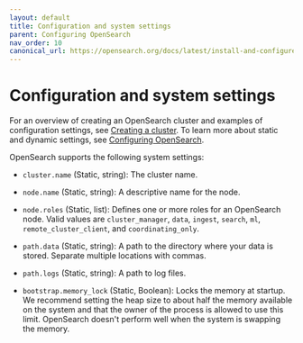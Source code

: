 ```yaml
---
layout: default
title: Configuration and system settings
parent: Configuring OpenSearch
nav_order: 10
canonical_url: https://opensearch.org/docs/latest/install-and-configure/configuring-opensearch/configuration-system/
---
```


# Configuration and system settings

For an overview of creating an OpenSearch cluster and examples of configuration settings, see [Creating a cluster]({{site.url}}{{site.baseurl}}/tuning-your-cluster/index/). To learn more about static and dynamic settings, see [Configuring OpenSearch]({{site.url}}{{site.baseurl}}/install-and-configure/configuring-opensearch/index/).

OpenSearch supports the following system settings:

- `cluster.name` (Static, string): The cluster name. 

- `node.name` (Static, string): A descriptive name for the node.

- `node.roles` (Static, list): Defines one or more roles for an OpenSearch node. Valid values are `cluster_manager`, `data`, `ingest`, `search`, `ml`, `remote_cluster_client`, and `coordinating_only`. 

- `path.data` (Static, string): A path to the directory where your data is stored. Separate multiple locations with commas. 

- `path.logs` (Static, string): A path to log files.

- `bootstrap.memory_lock` (Static, Boolean): Locks the memory at startup. We recommend setting the heap size to about half the memory available on the system and that the owner of the process is allowed to use this limit. OpenSearch doesn't perform well when the system is swapping the memory. 
